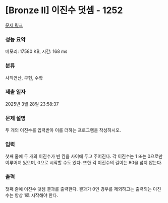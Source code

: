 # [Bronze II] 이진수 덧셈 - 1252 

[문제 링크](https://www.acmicpc.net/problem/1252) 

### 성능 요약

메모리: 17580 KB, 시간: 168 ms

### 분류

사칙연산, 구현, 수학

### 제출 일자

2025년 3월 28일 23:58:37

### 문제 설명

<p>두 개의 이진수를 입력받아 이를 더하는 프로그램을 작성하시오.</p>

### 입력 

 <p>첫째 줄에 두 개의 이진수가 빈 칸을 사이에 두고 주어진다. 각 이진수는 1 또는 0으로만 이루어져 있으며, 0으로 시작할 수도 있다. 또한 각 이진수의 길이는 80을 넘지 않는다.</p>

### 출력 

 <p>첫째 줄에 이진수 덧셈 결과를 출력한다. 결과가 0인 경우를 제외하고는 출력되는 이진수는 항상 1로 시작해야 한다.</p>

